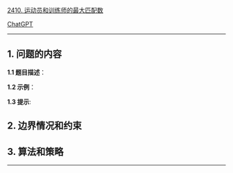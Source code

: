 [2410. 运动员和训练师的最大匹配数](https://leetcode.cn/problems/maximum-matching-of-players-with-trainers)

[ChatGPT](chat.openai.com)

---

## 1. 问题的内容
**1.1 题目描述**：

**1.2 示例**：

**1.3 提示**:

## 2. 边界情况和约束


## 3. 算法和策略

---


